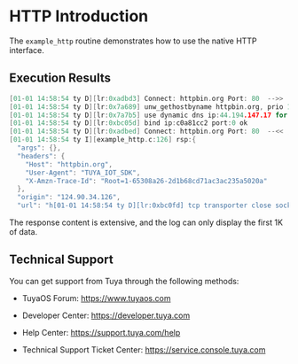 # HTTP Introduction
The `example_http` routine demonstrates how to use the native HTTP interface.

## Execution Results
```c
[01-01 14:58:54 ty D][lr:0xadbd3] Connect: httpbin.org Port: 80  -->>
[01-01 14:58:54 ty D][lr:0x7a689] unw_gethostbyname httpbin.org, prio 1
[01-01 14:58:54 ty D][lr:0x7a7b5] use dynamic dns ip:44.194.147.17 for domain:httpbin.org
[01-01 14:58:54 ty D][lr:0xbc05d] bind ip:c0a81cc2 port:0 ok
[01-01 14:58:54 ty D][lr:0xadbed] Connect: httpbin.org Port: 80  --<< ,r:0
[01-01 14:58:54 ty I][example_http.c:126] rsp:{
  "args": {}, 
  "headers": {
    "Host": "httpbin.org", 
    "User-Agent": "TUYA_IOT_SDK", 
    "X-Amzn-Trace-Id": "Root=1-65308a26-2d1b68cd71ac3ac235a5020a"
  }, 
  "origin": "124.90.34.126", 
  "url": "h[01-01 14:58:54 ty D][lr:0xbc0fd] tcp transporter close socket fd:4
```
The response content is extensive, and the log can only display the first 1K of data.

## Technical Support

You can get support from Tuya through the following methods:

- TuyaOS Forum: https://www.tuyaos.com

- Developer Center: https://developer.tuya.com

- Help Center: https://support.tuya.com/help

- Technical Support Ticket Center: https://service.console.tuya.com